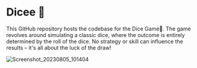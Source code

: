 # Dicee 🎲
 This GitHub repository hosts the codebase for the Dice Game🎲. The game revolves around simulating a classic dice, where the outcome is entirely determined by the roll of the dice. No strategy or skill can influence the results – it's all about the luck of the draw!

![Screenshot_20230805_101404](https://github.com/sheelganvir/Dicee/assets/128175450/14926dea-f99b-48d9-b2ce-c47eab1acf45)
